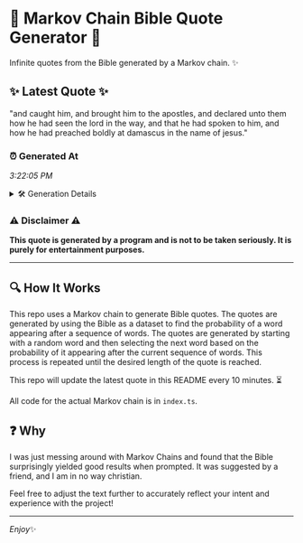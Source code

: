 # 📖 Markov Chain Bible Quote Generator 📖

Infinite quotes from the Bible generated by a Markov chain. ✨

## ✨ Latest Quote ✨
"and caught him, and brought him to the apostles, and declared unto them how he had seen the lord in the way, and that he had spoken to him, and how he had preached boldly at damascus in the name of jesus."

### ⏰ Generated At
*3:22:05 PM*

<details>
    <summary>🛠️ Generation Details</summary>
    <p>
        <strong>🌱 Seed:</strong> and<br>
        <strong>🔄 Iterations:</strong> 41<br>
        <strong>📜 Context History:</strong><br>[ and ]: caught<br>[ and, caught ]: him,<br>[ and, caught, him, ]: and<br>[ and, caught, him,, and ]: brought<br>[ and, caught, him,, and, brought ]: him<br>[ and, caught, him,, and, brought, him ]: to<br>[ caught, him,, and, brought, him, to ]: the<br>[ him,, and, brought, him, to, the ]: apostles,<br>[ and, brought, him, to, the, apostles, ]: and<br>[ brought, him, to, the, apostles,, and ]: declared<br>[ him, to, the, apostles,, and, declared ]: unto<br>[ to, the, apostles,, and, declared, unto ]: them<br>[ the, apostles,, and, declared, unto, them ]: how<br>[ apostles,, and, declared, unto, them, how ]: he<br>[ and, declared, unto, them, how, he ]: had<br>[ declared, unto, them, how, he, had ]: seen<br>[ unto, them, how, he, had, seen ]: the<br>[ them, how, he, had, seen, the ]: lord<br>[ how, he, had, seen, the, lord ]: in<br>[ he, had, seen, the, lord, in ]: the<br>[ had, seen, the, lord, in, the ]: way,<br>[ seen, the, lord, in, the, way, ]: and<br>[ the, lord, in, the, way,, and ]: that<br>[ lord, in, the, way,, and, that ]: he<br>[ in, the, way,, and, that, he ]: had<br>[ the, way,, and, that, he, had ]: spoken<br>[ way,, and, that, he, had, spoken ]: to<br>[ and, that, he, had, spoken, to ]: him,<br>[ that, he, had, spoken, to, him, ]: and<br>[ he, had, spoken, to, him,, and ]: how<br>[ had, spoken, to, him,, and, how ]: he<br>[ spoken, to, him,, and, how, he ]: had<br>[ to, him,, and, how, he, had ]: preached<br>[ him,, and, how, he, had, preached ]: boldly<br>[ and, how, he, had, preached, boldly ]: at<br>[ how, he, had, preached, boldly, at ]: damascus<br>[ he, had, preached, boldly, at, damascus ]: in<br>[ had, preached, boldly, at, damascus, in ]: the<br>[ preached, boldly, at, damascus, in, the ]: name<br>[ boldly, at, damascus, in, the, name ]: of<br>[ at, damascus, in, the, name, of ]: jesus.<br>
    </p>
</details>

### ⚠️ Disclaimer ⚠️
**This quote is generated by a program and is not to be taken seriously. It is purely for entertainment purposes.**

---

## 🔍 How It Works

This repo uses a Markov chain to generate Bible quotes. The quotes are generated by using the Bible as a dataset to find the probability of a word appearing after a sequence of words. The quotes are generated by starting with a random word and then selecting the next word based on the probability of it appearing after the current sequence of words. This process is repeated until the desired length of the quote is reached.

This repo will update the latest quote in this README every 10 minutes. ⏳

All code for the actual Markov chain is in `index.ts`.

## ❓ Why

I was just messing around with Markov Chains and found that the Bible surprisingly yielded good results when prompted. 
It was suggested by a friend, and I am in no way christian.

Feel free to adjust the text further to accurately reflect your intent and experience with the project!

---

*Enjoy*✨
